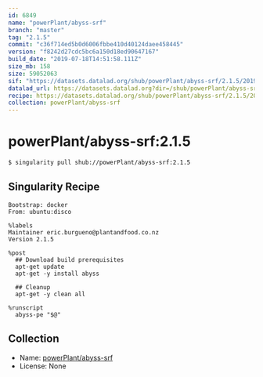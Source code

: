 ```yaml
---
id: 6849
name: "powerPlant/abyss-srf"
branch: "master"
tag: "2.1.5"
commit: "c36f714ed5b0d6006fbbe410d40124daee458445"
version: "f8242d27cdc5bc6a150d18ed90647167"
build_date: "2019-07-18T14:51:58.111Z"
size_mb: 158
size: 59052063
sif: "https://datasets.datalad.org/shub/powerPlant/abyss-srf/2.1.5/2019-07-18-c36f714e-f8242d27/f8242d27cdc5bc6a150d18ed90647167.simg"
datalad_url: https://datasets.datalad.org?dir=/shub/powerPlant/abyss-srf/2.1.5/2019-07-18-c36f714e-f8242d27/
recipe: https://datasets.datalad.org/shub/powerPlant/abyss-srf/2.1.5/2019-07-18-c36f714e-f8242d27/Singularity
collection: powerPlant/abyss-srf
---
```


# powerPlant/abyss-srf:2.1.5

```bash
$ singularity pull shub://powerPlant/abyss-srf:2.1.5
```

## Singularity Recipe

```singularity
Bootstrap: docker
From: ubuntu:disco

%labels
Maintainer eric.burgueno@plantandfood.co.nz
Version 2.1.5

%post
  ## Download build prerequisites
  apt-get update
  apt-get -y install abyss
  
  ## Cleanup
  apt-get -y clean all

%runscript
  abyss-pe "$@"
```

## Collection

 - Name: [powerPlant/abyss-srf](https://github.com/powerPlant/abyss-srf)
 - License: None

